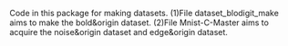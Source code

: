 
Code in this package for making datasets. (1)File dataset_blodigit_make aims to make the bold&origin dataset. (2)File Mnist-C-Master aims to acquire the noise&origin dataset and edge&origin dataset.
